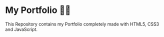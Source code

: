 # My Portfolio 👨‍💻
This Repository contains my Portfolio completely made with HTML5, CSS3 and JavaScript.

